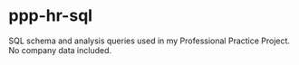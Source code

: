 # ppp-hr-sql
SQL schema and analysis queries used in my Professional Practice Project.  No company data included.
